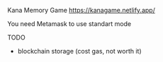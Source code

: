 Kana Memory Game
https://kanagame.netlify.app/

You need Metamask to use standart mode

TODO

- blockchain storage (cost gas, not worth it)
